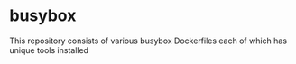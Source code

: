 # busybox
This repository consists of various busybox Dockerfiles each of which has unique tools installed
